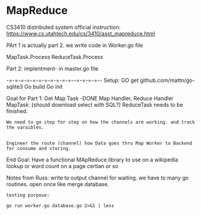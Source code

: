 # MapReduce
CS3410 distributed system 
official instruction:
https://www.cs.utahtech.edu/cs/3410/asst_mapreduce.html

PArt 1 is actually part 2. we write code in Worker.go file

MapTask.Process
ReduceTask.Process

Part 2: 
implentment- in master.go file 

-=-=-=-=-=-=-=-=-=-=-=--=-=-=-=--
Setup:
 GO get github.com/mattn/go-sqlite3
Go build 
Go init

Goal for Part 1:
    Get Map Task -DONE
    Map Handler, Reduce Handler
    MapTask: (should download select with SQL?)
    ReduceTask needs to be finished.

    We need to go step for step on how the channels are working. and track the varaibles.

    
    Engineer the route (channel) how Data goes thru Map Worker to Backend for consume and storing.

End Goal:
    Have a functional MApReduce library to use on a wikipedia lookup or word count on a page certian or so


Notes from Russ:
    write to output channel for waiting. we have to many go routines. 
    open once like merge database. 

    testing purpose: 

    go run worker.go database.go 2>&1 | less